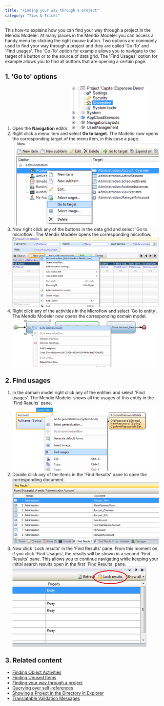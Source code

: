 ```yaml
---
title: "Finding your way through a project"
category: "Tips & Tricks"
---
```


This how-to explains how you can find your way through a project in the Mendix Modeler. At many places in the Mendix Modeler you can access a handy menu by clicking the right mouse button. Two options are commonly used to find your way through a project and they are called 'Go-To' and 'Find usages'. The 'Go-To' option for example allows you to navigate to the target of a button or to the source of data grid. The 'Find Usages' option for example allows you to find all buttons that are opening a certain page.

## 1\. 'Go to' options

1.  Open the **Navigation** editor.
    ![](attachments/18448722/19398806.png)
2.  Right click a menu item and select **Go to target**. The Modeler now opens the corresponding target of the menu item, in this case a page.
    ![](attachments/18448722/18581619.png)
3.  Now right click any of the buttons in the data grid and select 'Go to microflow'. The Mendix Modeler opens the corresponding microflow.
    ![](attachments/18448722/18581618.png)
4.  Right click any of the activities in the Microflow and select 'Go to entity'. The Mendix Modeler now opens the corresponding domain model.
    ![](attachments/18448722/18581617.png)

## 2\. Find usages

1.  In the domain model right click any of the entities and select 'Find usages'. The Mendix Modeler shows all the usages of this entity in the 'Find Results' pane.
    ![](attachments/18448722/18581616.png)
2.  Double click any of the items in the 'Find Results' pane to open the corresponding document.
    ![](attachments/18448722/18581615.png)
3.  Now click 'Lock results' in the 'Find Results' pane. From this moment on, if you click 'Find Usages', the results will be shown in a second 'Find Results' pane. This allows you to continue navigating while keeping your initial search results open in the first 'Find Results' pane.
    ![](attachments/18448722/18581614.png)

## 3\. Related content

*   [Finding Object Activities](finding-object-activities)
*   [Finding Unused Items](finding-unused-items)
*   [Finding your way through a project](finding-your-way-through-a-project)
*   [Querying over self-references](querying-over-self-references)
*   [Showing a Project in the Directory in Explorer](showing-a-project-in-the-directory-in-explorer)
*   [Translatable Validation Messages](translatable-validation-messages)

